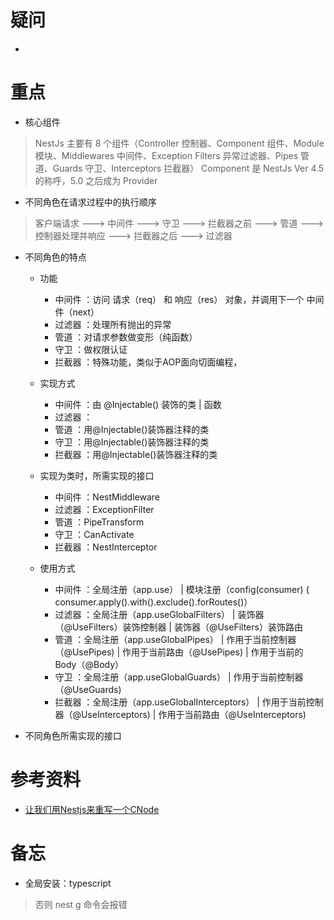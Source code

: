 
# 疑问

* 

# 重点

* 核心组件

> NestJs 主要有 8 个组件（Controller 控制器、Component 组件、Module 模块、Middlewares 中间件、Exception Filters 异常过滤器、Pipes 管道、Guards 守卫、Interceptors 拦截器）
> Component 是 NestJs Ver 4.5 的称呼，5.0 之后成为 Provider

* 不同角色在请求过程中的执行顺序

> 客户端请求 ---> 中间件 ---> 守卫 ---> 拦截器之前 ---> 管道 ---> 控制器处理并响应 ---> 拦截器之后 ---> 过滤器

* 不同角色的特点

    - 功能
        + 中间件    ：访问 请求（req） 和 响应（res） 对象，并调用下一个 中间件（next）
        + 过滤器    ：处理所有抛出的异常
        + 管道      ：对请求参数做变形（纯函数）
        + 守卫      ：做权限认证
        + 拦截器    ：特殊功能，类似于AOP面向切面编程，

    - 实现方式
        + 中间件    ：由 @Injectable() 装饰的类 | 函数
        + 过滤器    ：
        + 管道      ：用@Injectable()装饰器注释的类
        + 守卫      ：用@Injectable()装饰器注释的类
        + 拦截器    ：用@Injectable()装饰器注释的类

    - 实现为类时，所需实现的接口
        + 中间件    ：NestMiddleware
        + 过滤器    ：ExceptionFilter 
        + 管道      ：PipeTransform
        + 守卫      ：CanActivate
        + 拦截器    ：NestInterceptor 

    - 使用方式
        + 中间件    ：全局注册（app.use）               | 模块注册（config(consumer) { consumer.apply().with().exclude().forRoutes()）
        + 过滤器    ：全局注册（app.useGlobalFilters）  | 装饰器（@UseFilters）装饰控制器   | 装饰器（@UseFilters）装饰路由
        + 管道      ：全局注册（app.useGlobalPipes）    | 作用于当前控制器（@UsePipes)      | 作用于当前路由（@UsePipes)        | 作用于当前的 Body（@Body）
        + 守卫      ：全局注册（app.useGlobalGuards）   | 作用于当前控制器（@UseGuards) 
        + 拦截器    ：全局注册（app.useGlobalInterceptors）   | 作用于当前控制器（@UseInterceptors)  | 作用于当前路由（@UseInterceptors) 

* 不同角色所需实现的接口

# 参考资料

* [让我们用Nestjs来重写一个CNode](https://www.jianshu.com/p/f0a4944e8fb9)

# 备忘

* 全局安装：typescript

> 否则 nest g 命令会报错
